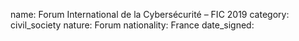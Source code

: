 name: Forum International de la Cybersécurité – FIC 2019
category: civil_society
nature:  Forum
nationality: France
date_signed:
    